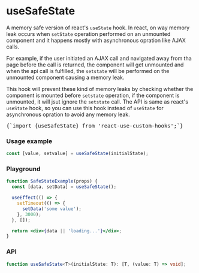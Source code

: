 # useSafeState

A memory safe version of react's `useState` hook. In react, on way memory leak occurs when `setState` operation performed on an unmounted component and it happens mostly with asynchronous opration like AJAX calls.

For example, if the user initiated an AJAX call and navigated away from tha page before the call is returned, the component will get unmounted and when the api call is fulfilled, the `setstate` will be performed on the unmounted component causing a memory leak.

This hook will prevent these kind of memory leaks by checking whether the component is mounted before `setstate` operation, if the component is unmounted, it will jsut ignore the `setstate` call. The API is same as react's `useState` hook, so you can use this hook instead of `useState` for asynchronous opration to avoid any memory leak.

<pre>{`import {useSafeState} from 'react-use-custom-hooks';`}</pre>

### Usage example

```typescript
const [value, setvalue] = useSafeState(initialState);
```

### Playground

```jsx live
function SafeStateExample(props) {
  const [data, setData] = useSafeState();

  useEffect(() => {
    setTimeout(() => {
      setData('some value');
    }, 3000);
  }, []);

  return <div>{data || 'loading...'}</div>;
}
```

### API

```typescript
function useSafeState<T>(initialState: T): [T, (value: T) => void];
```
